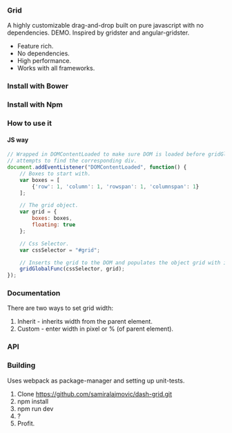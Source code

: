 ### Grid

A highly customizable drag-and-drop built on pure javascript with no
dependencies. DEMO. Inspired by gridster and angular-gridster.

* Feature rich.
* No dependencies.
* High performance.
* Works with all frameworks.

### Install with Bower

### Install with Npm

### How to use it

#### JS way

```javascript
// Wrapped in DOMContentLoaded to make sure DOM is loaded before gridGlobalFunc
// attempts to find the corresponding div.
document.addEventListener("DOMContentLoaded", function() {
    // Boxes to start with.
    var boxes = [
        {'row': 1, 'column': 1, 'rowspan': 1, 'columnspan': 1}
    ];

    // The grid object.
    var grid = {
        boxes: boxes,
        floating: true
    };

    // Css Selector.
    var cssSelector = "#grid";

    // Inserts the grid to the DOM and populates the object grid with its API.
    gridGlobalFunc(cssSelector, grid);
});
```

### Documentation

There are two ways to set grid width:

1. Inherit - inherits width from the parent element. 
2. Custom - enter width in pixel or % (of parent element).

### API

### Building

Uses webpack as package-manager and setting up unit-tests.

1. Clone https://github.com/samiralajmovic/dash-grid.git
2. npm install
3. npm run dev
4. ?
5. Profit.
